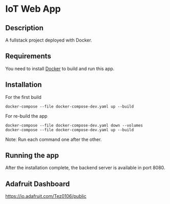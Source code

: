 # IoT Web App

## Description

A fullstack project deployed with Docker.

## Requirements

You need to install [Docker](https://docs.docker.com/desktop/install/windows-install/) to build and run this app.

## Installation

For the first build
```
docker-compose --file docker-compose-dev.yaml up --build
```

For re-build the app
```
docker-compose --file docker-compose-dev.yaml down --volumes
docker-compose --file docker-compose-dev.yaml up --build
```
Note: Run each command one after the other.

## Running the app

After the installation complete, the backend server is available in port 8080.

## Adafruit Dashboard

https://io.adafruit.com/Tez0106/public